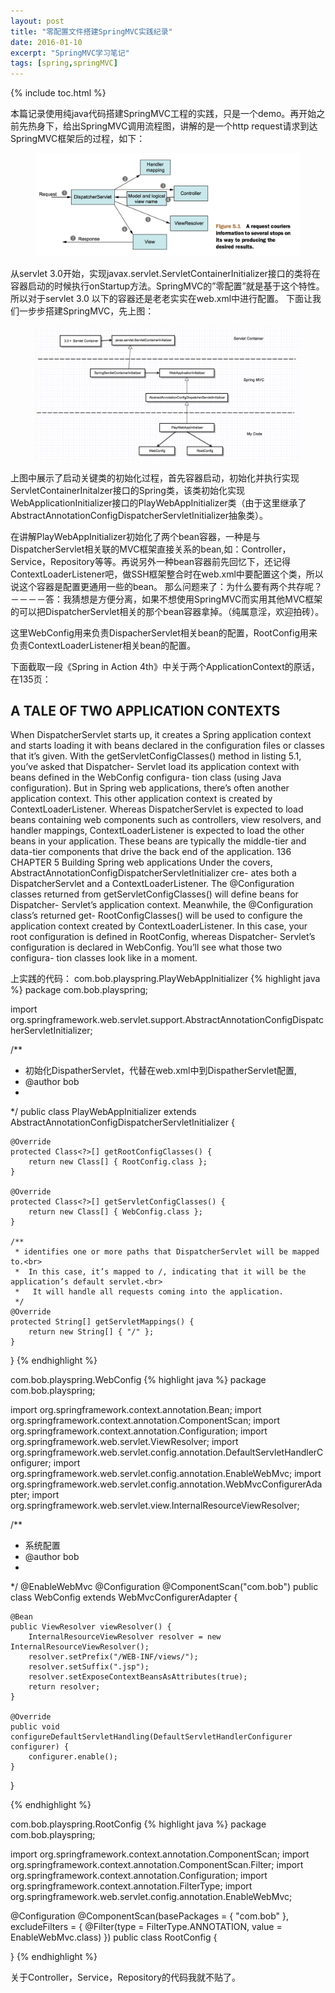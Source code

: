 ```yaml
---
layout: post
title: "零配置文件搭建SpringMVC实践纪录"
date: 2016-01-10
excerpt: "SpringMVC学习笔记"
tags: [spring,springMVC]
---   
```



{% include toc.html %}  


 
本篇记录使用纯java代码搭建SpringMVC工程的实践，只是一个demo。再开始之前先热身下，给出SpringMVC调用流程图，讲解的是一个http request请求到达SpringMVC框架后的过程，如下：
<figure>
<img src="/img/in-post/learn_spring/dispacherrequest.png">
</figure>
从servlet 3.0开始，实现javax.servlet.ServletContainerInitializer接口的类将在容器启动的时候执行onStartup方法。SpringMVC的”零配置”就是基于这个特性。所以对于servlet 3.0 以下的容器还是老老实实在web.xml中进行配置。
下面让我们一步步搭建SpringMVC，先上图：
<figure>
<img src="/img/in-post/learn_spring/servlet_java_init.png">
</figure>
上图中展示了启动关键类的初始化过程，首先容器启动，初始化并执行实现ServletContainerInitalzer接口的Spring类，该类初始化实现WebApplicationInitializer接口的PlayWebAppInitializer类（由于这里继承了AbstractAnnotationConfigDispatcherServletInitializer抽象类）。

在讲解PlayWebAppInitializer初始化了两个bean容器，一种是与DispatcherServlet相关联的MVC框架直接关系的bean,如：Controller，Service，Repository等等。再说另外一种bean容器前先回忆下，还记得ContextLoaderListener吧，做SSH框架整合时在web.xml中要配置这个类，所以说这个容器是配置更通用一些的bean。
那么问题来了：为什么要有两个共存呢？－－－－答：我猜想是方便分离，如果不想使用SpringMVC而实用其他MVC框架的可以把DispatcherServlet相关的那个bean容器拿掉。（纯属意淫，欢迎拍砖）。

这里WebConfig用来负责DispacherServlet相关bean的配置，RootConfig用来负责ContextLoaderListener相关bean的配置。

下面截取一段《Spring in Action 4th》中关于两个ApplicationContext的原话，在135页：

## A TALE OF TWO APPLICATION CONTEXTS
When DispatcherServlet starts up, it creates a Spring application context and starts loading it with beans declared in the configuration files or classes that it’s given. With the getServletConfigClasses() method in listing 5.1, you’ve asked that Dispatcher- Servlet load its application context with beans defined in the WebConfig configura- tion class (using Java configuration).
But in Spring web applications, there’s often another application context. This other application context is created by ContextLoaderListener.
Whereas DispatcherServlet is expected to load beans containing web components such as controllers, view resolvers, and handler mappings, ContextLoaderListener is expected to load the other beans in your application. These beans are typically the middle-tier and data-tier components that drive the back end of the application.
136
CHAPTER 5 Building Spring web applications
Under the covers, AbstractAnnotationConfigDispatcherServletInitializer cre- ates both a DispatcherServlet and a ContextLoaderListener. The @Configuration classes returned from getServletConfigClasses() will define beans for Dispatcher- Servlet’s application context. Meanwhile, the @Configuration class’s returned get- RootConfigClasses() will be used to configure the application context created by ContextLoaderListener.
In this case, your root configuration is defined in RootConfig, whereas Dispatcher- Servlet’s configuration is declared in WebConfig. You’ll see what those two configura- tion classes look like in a moment.


上实践的代码：
com.bob.playspring.PlayWebAppInitializer
{% highlight java %}
package com.bob.playspring;

import org.springframework.web.servlet.support.AbstractAnnotationConfigDispatcherServletInitializer;

/**
 * 初始化DispatherServlet，代替在web.xml中到DispatherServlet配置,
 * @author bob
 *
 */
public class PlayWebAppInitializer extends AbstractAnnotationConfigDispatcherServletInitializer {

	@Override
	protected Class<?>[] getRootConfigClasses() {
		return new Class[] { RootConfig.class };
	}

	@Override
	protected Class<?>[] getServletConfigClasses() {
		return new Class[] { WebConfig.class };
	}

	/**
	 * identifies one or more paths that DispatcherServlet will be mapped to.<br>
	 *  In this case, it’s mapped to /, indicating that it will be the application’s default servlet.<br>
	 *   It will handle all requests coming into the application.
	 */
	@Override
	protected String[] getServletMappings() {
		return new String[] { "/" };
	}

}
{% endhighlight %}

com.bob.playspring.WebConfig
{% highlight java %}
package com.bob.playspring;

import org.springframework.context.annotation.Bean;
import org.springframework.context.annotation.ComponentScan;
import org.springframework.context.annotation.Configuration;
import org.springframework.web.servlet.ViewResolver;
import org.springframework.web.servlet.config.annotation.DefaultServletHandlerConfigurer;
import org.springframework.web.servlet.config.annotation.EnableWebMvc;
import org.springframework.web.servlet.config.annotation.WebMvcConfigurerAdapter;
import org.springframework.web.servlet.view.InternalResourceViewResolver;

/**
 * 系统配置
 * @author bob
 *
 */
@EnableWebMvc
@Configuration
@ComponentScan("com.bob")
public class WebConfig extends WebMvcConfigurerAdapter {

	@Bean
	public ViewResolver viewResolver() {
		InternalResourceViewResolver resolver = new InternalResourceViewResolver();
		resolver.setPrefix("/WEB-INF/views/");
		resolver.setSuffix(".jsp");
		resolver.setExposeContextBeansAsAttributes(true);
		return resolver;
	}

	@Override
	public void configureDefaultServletHandling(DefaultServletHandlerConfigurer configurer) {
		configurer.enable();
	}

}

{% endhighlight %}

com.bob.playspring.RootConfig
{% highlight java %}
package com.bob.playspring;

import org.springframework.context.annotation.ComponentScan;
import org.springframework.context.annotation.ComponentScan.Filter;
import org.springframework.context.annotation.Configuration;
import org.springframework.context.annotation.FilterType;
import org.springframework.web.servlet.config.annotation.EnableWebMvc;

@Configuration
@ComponentScan(basePackages = { "com.bob" }, excludeFilters = {
		@Filter(type = FilterType.ANNOTATION, value = EnableWebMvc.class) })
public class RootConfig {

}
{% endhighlight %}

关于Controller，Service，Repository的代码我就不贴了。
